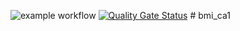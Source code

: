 ![example workflow](https://github.com/gclynch/bmi-single-stage/actions/workflows/build_deploy.yml/badge.svg)
[![Quality Gate Status](https://sonarcloud.io/api/project_badges/measure?project=gclynch_bmi2021multijob&metric=alert_status)](https://sonarcloud.io/summary/new_code?id=gclynch_bmi2021multijob)
#   b m i _ c a 1  
 